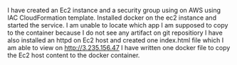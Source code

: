 I have created an Ec2 instance and a security group using on AWS using IAC CloudFormation template.
Installed docker on the ec2 instance and started the service.
I am unable to locate which app I am supposed to copy to the container because I do not see any artifact on git repositiory
I have also installed an httpd on Ec2 host and created one index.html file which I am able to view on http://3.235.156.47
I have written one docker file to copy the Ec2 host content to the docker container.
